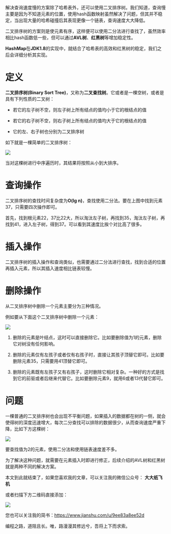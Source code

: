 解决查询速度慢的方案除了哈希表外，还可以使用二叉排序树。我们知道，查询慢主要是因为不知道元素的位置，使用hash函数映射虽然解决了问题，但其并不稳定，当出现大量的哈希碰撞后其表现更像一个链表，查询速度大大降低。

二叉排序树的方案则是使元素有序，这样便可以使用二分法进行查找了，虽然效率相比hash函数低一些，但可以通过**AVL树**、**红黑树**等增加稳定性。

**HashMap**在**JDK1.8**的实现中，就结合了哈希表的高效和红黑树的稳定，我们之后会详细分析其实现。

# 定义

**二叉排序树(Binary Sort Tree)**，又称为**二叉查找树**。它或者是一棵空树，或者是具有下列性质的二叉树：

* 若它的左子树不空，则左子树上所有结点的值均小于它的根结点的值

* 若它的右子树不空，则右子树上所有结点的值均大于它的根结点的值

* 它的左、右子树也分别为二叉排序树

如下就是一棵简单的二叉排序树：

<img 
src="https://github.com/LtLei/articles/blob/master/java/collection/image/img_4_1.png"/>

当对这棵树进行中序遍历时，其结果将按照从小到大排序。

# 查询操作
二叉排序树的查找时间复杂度为**O(lg n)**，查找使用二分法。要在上图中找到元素37，只需要四次操作即可。

首先，找到根元素22，37比22大，所以淘汰左子树，再找到35，淘汰左子树，再找到41，进入左子树，得到37。可以看到其速度比挨个对比高了很多。

# 插入操作
二叉排序树的插入操作和查询类似，也需要通过二分法进行查找，找到合适的位置再插入元素，所以其插入速度相比链表较慢。

# 删除操作
从二叉排序树中删除一个元素主要分为三种情况。

例如要从下面这个二叉排序树中删除一个元素：

<img 
src="https://github.com/LtLei/articles/blob/master/java/collection/image/img_4_2.png"/>

1. 删除的元素是叶结点，这时可以直接删除它。比如要删除值为1的元素，删除它对树没有任何影响。

2. 删除的元素仅有左孩子或者仅有右孩子时，直接让其孩子顶替它即可。比如要删除元素35，只需要用41顶替它即可。

3. 删除的元素既有左孩子又有右孩子，这时删除它相对复杂。一种好的方式是找到它的前驱或者后继来代替它。比如要删除元素9，就用6或者13代替它即可。

# 问题
一棵普通的二叉排序树也会出现不平衡问题，如果插入的数据都在树的一侧，就会使得树的深度迅速增大，每次二分查找可以排除的数据很少，从而查询速度严重下降，比如下方这棵树：

<img 
src="https://github.com/LtLei/articles/blob/master/java/collection/image/img_4_3.png"/>

要查找值为2的元素，使用二分法和使用链表速度差不多。

为了解决这种问题，就需要在元素插入时即进行修正，后续介绍的AVL树和红黑树就是两种不同的解决方案。

本文到此就结束了，如果您喜欢我的文章，可以关注我的微信公众号： **大大纸飞机** 

或者扫描下方二维码直接添加：

<img src ="https://github.com/LtLei/articles/blob/master/qrcode.jpg" />

您也可以关注我的简书：https://www.jianshu.com/u/9ee83a8ee52d

编程之路，道阻且长。唯，路漫漫其修远兮，吾将上下而求索。